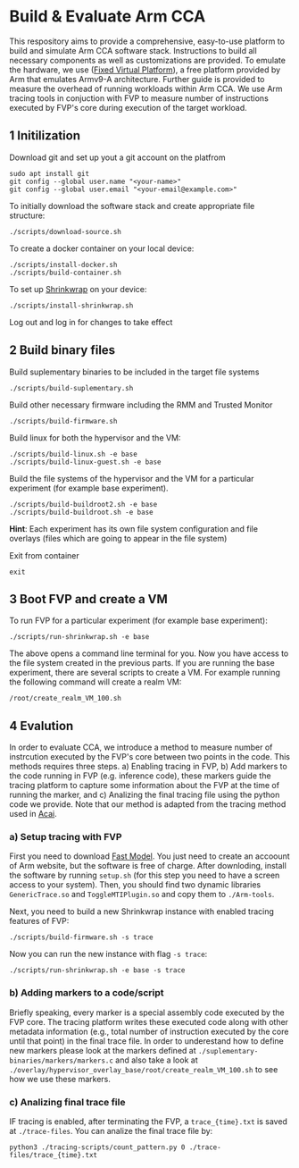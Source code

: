 # Build & Evaluate Arm CCA 

This respository aims to provide a comprehensive, easy-to-use platform to build and simulate Arm CCA software stack. Instructions to build all necessary components as well as customizations are provided. To emulate the hardware, we use
([Fixed Virtual Platform](https://developer.arm.com/Tools%20and%20Software/Fixed%20Virtual%20Platforms)), a free platform provided by Arm that emulates Armv9-A architecture. Further guide is provided to measure the overhead of running workloads within Arm CCA. We use Arm tracing tools in conjuction with FVP to measure number of instructions executed by FVP's core during execution of the target workload.
 
## 1 Initilization
Download git and set up yout a git account on the platfrom
```
sudo apt install git
git config --global user.name "<your-name>"
git config --global user.email "<your-email@example.com>"
```

To initially download the software stack and create appropriate file structure:

```
./scripts/download-source.sh
```
To create a docker container on your local device:

```
./scripts/install-docker.sh
./scripts/build-container.sh
```

To set up [Shrinkwrap](https://shrinkwrap.docs.arm.com/en/latest/overview.html) on your device:
```
./scripts/install-shrinkwrap.sh
```
Log out and log in for changes to take effect
## 2 Build binary files

Build suplementary binaries to be included in the target file systems
```
./scripts/build-suplementary.sh
```
Build other necessary firmware including the RMM and Trusted Monitor
```
./scripts/build-firmware.sh
```

Build linux for both the hypervisor and the VM:
```
./scripts/build-linux.sh -e base
./scripts/build-linux-guest.sh -e base
```

Build the file systems of the hypervisor and the VM for a particular experiment (for example base experiment). 
```
./scripts/build-buildroot2.sh -e base
./scripts/build-buildroot.sh -e base
```
**Hint**: Each experiment has its own file system configuration and file overlays (files which are going to appear in the file system)

Exit from container
```
exit
```

## 3 Boot FVP and create a VM
To run FVP for a particular experiment (for example base experiment):
```
./scripts/run-shrinkwrap.sh -e base
```
The above opens a command line terminal for you. Now you have access to the file system created in the previous parts. 
If you are running the base experiment, there are several scripts to create a VM. For example running the following command will create 
a realm VM:

```
/root/create_realm_VM_100.sh
```

## 4 Evalution
In order to evaluate CCA, we introduce a method to measure number of instrcution executed by the FVP's core between two points in the code. This methods requires three
steps. a) Enabling tracing in FVP, b) Add markers to the code running in FVP (e.g. inference code), these markers guide the tracing platform to capture some information about the FVP at the time of running the marker, and c) Analizing the final tracing file using the python code we provide. Note that our method is adapted from the tracing method used in [Acai](https://github.com/sectrs-acai).

### a) Setup tracing with FVP
First you need to download [Fast Model](https://developer.arm.com/Tools%20and%20Software/Fast%20Models). You just need to create an accoount of Arm website, but the software is free of charge. 
After downloding, install the software by running `setup.sh` (for this step you need to have a screen access to your system). Then, you should find two dynamic libraries `GenericTrace.so` and `ToggleMTIPlugin.so` and copy them to `./Arm-tools`. 

Next, you need to build a new Shrinkwrap instance with enabled tracing features of FVP:

```
./scripts/build-firmware.sh -s trace
``` 

Now you can run the new instance with flag `-s trace`:

```
./scripts/run-shrinkwrap.sh -e base -s trace
```
### b) Adding markers to a code/script
Briefly speaking, every marker is a special assembly code executed by the FVP core. The tracing platform writes these executed code along with other metadata information (e.g., total number of instruction executed by the core until that point) in the final trace file.
In order to underestand how to define new markers please look at the markers defined at `./suplementary-binaries/markers/markers.c` and also take a look at `./overlay/hypervisor_overlay_base/root/create_realm_VM_100.sh` to see how we use these markers.


### c) Analizing final trace file
IF tracing is enabled, after terminating the FVP, a `trace_{time}.txt` is saved at `./trace-files`. You can analize the final trace file by:
```
python3 ./tracing-scripts/count_pattern.py 0 ./trace-files/trace_{time}.txt
```
